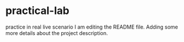 # practical-lab
practice in real live scenario 
I am editing the README file. Adding some more details about the project description.

